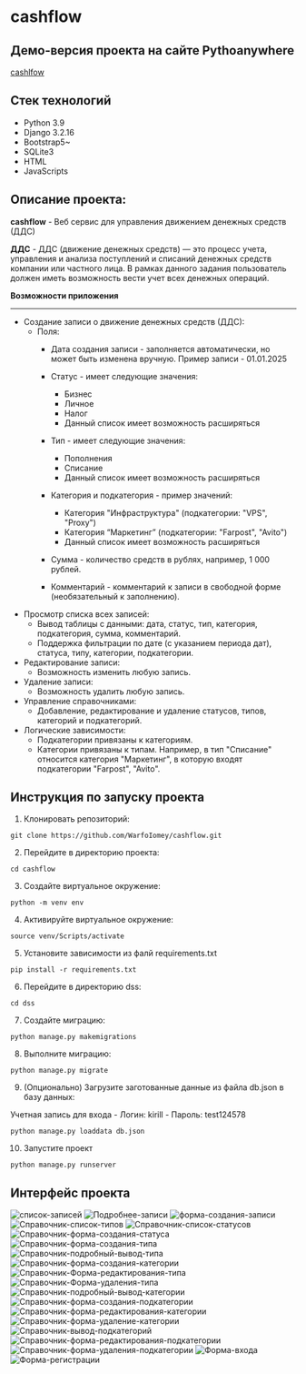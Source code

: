 # cashflow
## Демо-версия проекта на сайте Pythoanywhere

[cashlfow](https://warfolomey.pythonanywhere.com/)

## Стек технологий
- Python 3.9
- Django 3.2.16
- Bootstrap5~
- SQLite3
- HTML
- JavaScripts
## Описание проекта:

**cashflow** - Веб сервис для управления движением денежных средств (ДДС)

**ДДС** - ДДС (движение денежных средств) — это процесс учета, управления и анализа поступлений и списаний денежных средств компании или частного лица. В рамках данного задания пользователь должен иметь возможность вести учет всех денежных операций.

**Возможности приложения**
____

- Создание записи  о движение денежных средств (ДДС):
  - Поля:
    - Дата создания записи - заполняется автоматически, но может быть изменена вручную. Пример записи - 01.01.2025
    - Статус - имеет следующие значения:

        - Бизнес
        - Личное
        - Налог
        - Данный список имеет возможность расширяться
    - Тип - имеет следующие значения:
      - Пополнения
      - Списание
      - Данный список имеет возможность расширяться
    - Категория и подкатегория - пример значений:
      - Категория "Инфраструктура" (подкатегории: "VPS", "Proxy")
      - Категория “Маркетинг” (подкатегории: "Farpost", "Avito")
      - Данный список имеет возможность расширяться
    - Сумма - количество средств в рублях, например, 1 000 рублей.
    - Комментарий - комментарий к записи в свободной форме (необязательный к заполнению).
- Просмотр списка всех записей:
  - Вывод таблицы с данными: дата, статус, тип, категория, подкатегория, сумма, комментарий.
  - Поддержка фильтрации  по дате (с указанием периода дат), статуса, типу, категории, подкатегории.
- Редактирование записи:
  - Возможность изменить любую запись.
- Удаление записи:
  - Возможность удалить любую запись.
- Управление справочниками:
  - Добавление, редактирование и удаление статусов, типов, категорий и подкатегорий.
- Логические зависимости:
  - Подкатегории привязаны к категориям.
  - Категории привязаны к типам. Например, в тип "Списание" относится категория "Маркетинг", в которую входят подкатегории "Farpost", "Avito".

## Инструкция по запуску проекта

1. Клонировать репозиторий:
```
git clone https://github.com/WarfoIomey/cashflow.git
```
2. Перейдите в директорию проекта:
```
cd cashflow
```
3. Создайте виртуальное окружение:
```
python -m venv env
```
4. Активируйте виртуальное окружение:
```
source venv/Scripts/activate
```
5. Установите зависимости из фалй requirements.txt
```
pip install -r requirements.txt
```
6. Перейдите в директорию dss:
```
cd dss
```
7. Создайте миграцию:
```
python manage.py makemigrations
```
8. Выполните миграцию:
```
python manage.py migrate
```
9. (Опционально) Загрузите заготованные данные из файла db.json в базу данных:

  Учетная запись для входа
    - Логин: kirill
    - Пароль: test124578
```
python manage.py loaddata db.json
```
10.  Запустите проект
```
python manage.py runserver
```
## Интерфейс проекта

![список-записей](/screenshot/image.png, "Список записей")
![Подробнее-записи](/screenshot/image-1.png)
![форма-создания-записи](/screenshot/image-4.png)
![Справочник-список-типов](/screenshot/image-2.png)
![Справочник-список-статусов](/screenshot/image-3.png)
![Справочник-форма-создания-статуса](/screenshot/image-5.png)
![Справочник-форма-создания-типа](/screenshot/image-6.png)
![Справочник-подробный-вывод-типа](/screenshot/image-7.png)
![Справочник-форма-создания-категории](/screenshot/image-8.png)
![Справочник-Форма-редактирования-типа](/screenshot/image-9.png)
![Справочник-Форма-удаления-типа]((/screenshot/image-10.png))
![Справочник-подробный-вывод-категории](/screenshot/image-11.png)
![Справочник-форма-создания-подкатегории](/screenshot/image-12.png)
![Справочник-форма-редактирования-категории](/screenshot/image-13.png)
![Справочник-форма-удаление-категории](/screenshot/image-14.png)
![Справочник-вывод-подкатегорий](/screenshot/image-15.png)
![Справочник-форма-редактирования-подкатегории](/screenshot/image-16.png)
![Справочник-форма-удаления-подкатегории](/screenshot/image-17.png)
![Форма-входа](/screenshot/image-19.png)
![Форма-регистрации](/screenshot/image-20.png)